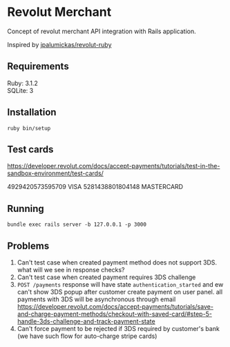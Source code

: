 # Revolut Merchant

Concept of revolut merchant API integration with Rails application.

Inspired by [jpalumickas/revolut-ruby](https://github.com/jpalumickas/revolut-ruby)

## Requirements
Ruby: 3.1.2  
SQLite: 3

## Installation

```shell
ruby bin/setup
```

## Test cards

https://developer.revolut.com/docs/accept-payments/tutorials/test-in-the-sandbox-environment/test-cards/

4929420573595709	VISA
5281438801804148	MASTERCARD

## Running

```shell
bundle exec rails server -b 127.0.0.1 -p 3000
```

## Problems

1. Can't test case when created payment method does not support 3DS. what will we see in response checks?
2. Can't test case when created payment requires 3DS challenge
3. `POST /payments` response will have state `authentication_started` and ew can't show 3DS popup after customer create payment on user panel. all payments with 3DS will be asynchronous through email
   https://developer.revolut.com/docs/accept-payments/tutorials/save-and-charge-payment-methods/checkout-with-saved-card/#step-5-handle-3ds-challenge-and-track-payment-state
4. Can't force payment to be rejected if 3DS required by customer's bank (we have such flow for auto-charge stripe cards)
